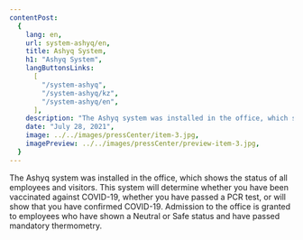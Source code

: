 ```yaml
---
contentPost:
  {
    lang: en,
    url: system-ashyq/en,
    title: Ashyq System,
    h1: "Ashyq System",
    langButtonsLinks:
      [
        "/system-ashyq",
        "/system-ashyq/kz",
        "/system-ashyq/en",
      ],
    description: "The Ashyq system was installed in the office, which shows ...",
    date: "July 28, 2021",
    image: ../../images/pressCenter/item-3.jpg,
    imagePreview: ../../images/pressCenter/preview-item-3.jpg,
  }
---
```


The Ashyq system was installed in the office, which shows the status of all employees and visitors. This system will determine whether you have been vaccinated against COVID-19, whether you have passed a PCR test, or will show that you have confirmed COVID-19. Admission to the office is granted to employees who have shown a Neutral or Safe status and have passed mandatory thermometry.